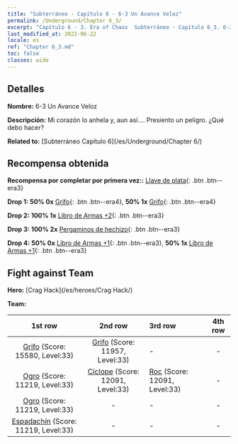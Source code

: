 ```yaml
---
title: "Subterráneo - Capítulo 6 - 6-3 Un Avance Veloz"
permalink: /Underground/Chapter 6_3/
excerpt: "Capítulo 6 - 3. Era of Chaos  Subterráneo - Capítulo 6_3. 6-3 Un Avance Veloz"
last_modified_at: 2021-06-22
locale: es
ref: "Chapter 6_3.md"
toc: false
classes: wide
---
```


## Detalles

 **Nombre:** 6-3 Un Avance Veloz

 **Descripción:** Mi corazón lo anhela y, aun así.... Presiento un peligro. ¿Qué debo hacer?

 **Related to:** [Subterráneo Capítulo 6](/es/Underground/Chapter 6/)

## Recompensa obtenida

 **Recompensa por completar por primera vez::** [Llave de plata](/ItemsES/con_693/){: .btn .btn--era3}

 **Drop 1:** **50% 0x** [Grifo](/ItemsES/unt_192/){: .btn .btn--era4}, **50% 1x** [Grifo](/ItemsES/unt_192/){: .btn .btn--era4}

 **Drop 2:** **100% 1x** [Libro de Armas +2](/ItemsES/mat_32/){: .btn .btn--era3}

 **Drop 3:** **100% 2x** [Pergaminos de hechizo](/ItemsES/con_694/){: .btn .btn--era3}

 **Drop 4:** **50% 0x** [Libro de Armas +1](/ItemsES/mat_25/){: .btn .btn--era3}, **50% 1x** [Libro de Armas +1](/ItemsES/mat_25/){: .btn .btn--era3}


## Fight against Team
 **Hero:** [Crag Hack](/es/heroes/Crag Hack/)

 **Team:**


  | 1st row | 2nd row | 3rd row | 4th row |
  |:----:|:----:|:----|:----:|
  | [Grifo](/es/units/Griffin/) (Score: 15580, Level:33)  | [Grifo](/es/units/Griffin/) (Score: 11957, Level:33)  | - | - |
  | [Ogro](/es/units/Ogre/) (Score: 11219, Level:33)  | [Cíclope](/es/units/Cyclops/) (Score: 12091, Level:33)  | [Roc](/es/units/Roc/) (Score: 12091, Level:33)  | - |
  | [Ogro](/es/units/Ogre/) (Score: 11219, Level:33)  | - | - | - |
  | [Espadachín](/es/units/Swordsman/) (Score: 11219, Level:33)  | - | - | - |



